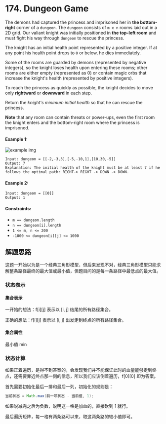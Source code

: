 # 174. Dungeon Game

The demons had captured the princess and imprisoned her in **the bottom-right** corner of a `dungeon`. The `dungeon` consists of `m x n` rooms laid out in a 2D grid. Our valiant knight was initially positioned in **the top-left room** and must fight his way through `dungeon` to rescue the princess.

The knight has an initial health point represented by a positive integer. If at any point his health point drops to `0` or below, he dies immediately.

Some of the rooms are guarded by demons (represented by negative integers), so the knight loses health upon entering these rooms; other rooms are either empty (represented as 0) or contain magic orbs that increase the knight's health (represented by positive integers).

To reach the princess as quickly as possible, the knight decides to move only **rightward** or **downward** in each step.

Return the *knight's minimum initial health* so that he can rescue the princess.

**Note** that any room can contain threats or power-ups, even the first room the knight enters and the bottom-right room where the princess is imprisoned.



#### Example 1:

![example img](https://assets.leetcode.com/uploads/2021/03/13/dungeon-grid-1.jpg)

```
Input: dungeon = [[-2,-3,3],[-5,-10,1],[10,30,-5]]
Output: 7
Explanation: The initial health of the knight must be at least 7 if he follows the optimal path: RIGHT-> RIGHT -> DOWN -> DOWN.
```

#### Example 2:

```
Input: dungeon = [[0]]
Output: 1
``` 

#### Constraints:

+ `m == dungeon.length`
+ `n == dungeon[i].length`
+ `1 <= m, n <= 200`
+ `-1000 <= dungeon[i][j] <= 1000`

## 解题思路

这题一开始以为是一个经典三角形模型，但后来发现不对，经典三角形模型只能求解整条路径最终的最大值或最小值，但题目问的是每一条路径中最低点的最大值。

### 状态表示

#### 集合表示

一开始的想法：f[i][j] 表示以 [i, j] 结尾的所有路径集合。

正确的想法：f[i][j] 表示以 [i, j] 出发走到终点的所有路径集合。

#### 集合属性

最小值 min

### 状态计算

如果正着遍历，是得不到答案的，会发现我们并不能保证此时的血量能够走到终点，还需要靠近终点那一侧的信息，所以我们应该倒着遍历，f[0][0] 即为答案。

首先需要初始化最后一排和最后一列，初始化的规则是：

```java
当前状态 = Math.max(前一项状态 - 当前值, 1);
```

如果说减完之后为负数，说明这一格是加血的，直接砍到 1 就行。

最后遍历矩阵，每一格有两条路可以来，取这两条路的较小值即可。
